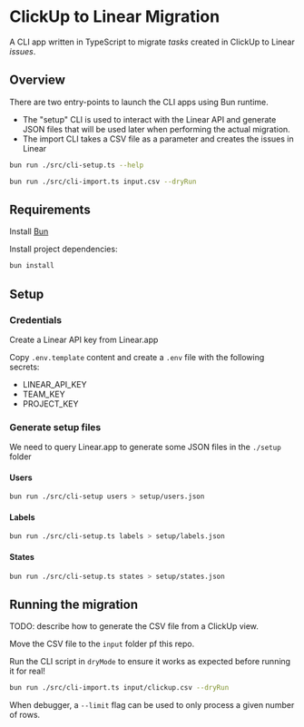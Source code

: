 # ClickUp to Linear Migration

A CLI app written in TypeScript to migrate _tasks_ created in ClickUp to Linear _issues_.

## Overview

There are two entry-points to launch the CLI apps using Bun runtime.

- The "setup" CLI is used to interact with the Linear API and generate JSON files that will be used later when performing the actual migration.
- The import CLI takes a CSV file as a parameter and creates the issues in Linear

```sh
bun run ./src/cli-setup.ts --help
```

```sh
bun run ./src/cli-import.ts input.csv --dryRun
```

## Requirements

Install [Bun](https://bun.sh)

Install project dependencies:

```bash
bun install
```

## Setup

### Credentials

Create a Linear API key from Linear.app

Copy `.env.template` content and create a `.env` file with the following secrets:

- LINEAR_API_KEY
- TEAM_KEY
- PROJECT_KEY

### Generate setup files

We need to query Linear.app to generate some JSON files in the `./setup` folder

#### Users

```sh
bun run ./src/cli-setup users > setup/users.json
```

#### Labels

```sh
bun run ./src/cli-setup.ts labels > setup/labels.json
```

#### States

```sh
bun run ./src/cli-setup.ts states > setup/states.json
```

## Running the migration

TODO: describe how to generate the CSV file from a ClickUp view.

Move the CSV file to the `input` folder pf this repo.

Run the CLI script in `dryMode` to ensure it works as expected before running it for real!

```sh
bun run ./src/cli-import.ts input/clickup.csv --dryRun
```

When debugger, a `--limit` flag can be used to only process a given number of rows.
